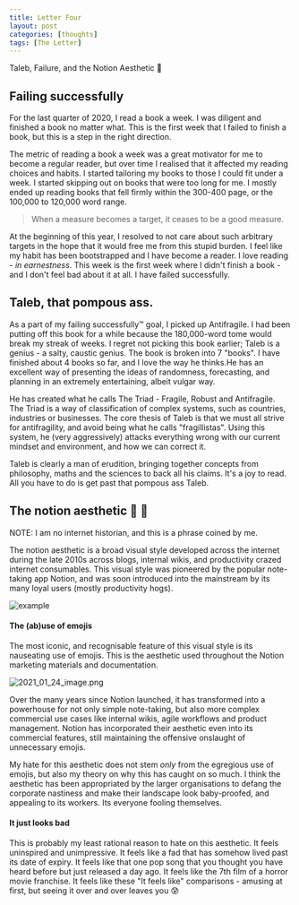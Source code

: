 ```yaml
---
title: Letter Four
layout: post
categories: [thoughts]
tags: [The Letter]
---
```


Taleb, Failure, and the Notion Aesthetic 🤢

## Failing successfully 
For the last quarter of 2020, I read a book a week. I was diligent and finished a book no matter what. This is the first week that I failed to finish a book, but this is a step in the right direction. 

The metric of reading a book a week was a great motivator for me to become a regular reader, but over time I realised that it affected my reading choices and habits. I started tailoring my books to those I could fit under a week. I started skipping out on books that were too long for me. I mostly ended up reading books that fell firmly within the 300-400 page, or the 100,000 to 120,000 word range. 

> When a measure becomes a target, it ceases to be a good measure.

At the beginning of this year, I resolved to not care about such arbitrary targets in the hope that it would free me from this stupid burden. I feel like my habit has been bootstrapped and I have become a reader. I love reading - *in earnestness*. This week is the first week where I didn't finish a book - and I don't feel bad about it at all. I have failed successfully.

## Taleb, that pompous ass.
As a part of my failing successfully™ goal, I picked up Antifragile. I had been putting off this book for a while because the 180,000-word tome would break my streak of weeks. I regret not picking this book earlier; Taleb is a genius - a salty, caustic genius. 
The book is broken into 7 "books". I have finished about 4 books so far, and I love the way he thinks.He has an excellent way of presenting the ideas of randomness, forecasting, and planning in an extremely entertaining, albeit vulgar way.

He has created what he calls The Triad - Fragile, Robust and Antifragile. The Triad is a way of classification of complex systems, such as countries, industries or businesses. The core thesis of Taleb is that we must all strive for antifragility, and avoid being what he calls "fragillistas". Using this system, he (very aggressively) attacks everything wrong with our current mindset and environment, and how we can correct it. 

Taleb is clearly a man of erudition, bringing together concepts from philosophy, maths and the sciences to back all his claims. It's a joy to read. All you have to do is get past that pompous ass Taleb.

## The notion aesthetic 🤢 🤮

NOTE: I am no internet historian, and this is a phrase coined by me. 

The notion aesthetic is a broad visual style developed across the internet during the late 2010s across blogs, internal wikis, and productivity crazed internet consumables. This visual style was pioneered by the popular note-taking app Notion, and was soon introduced into the mainstream by its many loyal users (mostly productivity hogs).

![example](https://cdn.logseq.com/%2F7d2ce46d-18c8-479e-a7bf-56e9f5893f4d562d2a0c-a990-49cd-beb3-58a84859cdd62021_01_24_image.png?Expires=4765078028&Signature=XcU8gMUcEXB3IaZq37puYXKa899lE-sDF-Bah-7cMnnlKiwOaeX0ZqPNJThFOB4s6S-yYE-Avai3Xd8CoHSiZfA~8iYzA6LkyfDbKxrht0oRFDTSFfmfy6Myq5Gp1EhPm27OiRECitREiPBc5cIaxwfHOOoFEIFo9JMfOmJBmV~WrMz7RYZV4ovrsPcYB5yGUTZo0-upV~j41gaAtjfqZdomDmxP04Wu-ZimjDptSlObfXyJ3TL~HbAGu4taJ2QIB9b2lga1VSZU9algvdHaP2InfEqkK1A4GYCkuKII~wo9CyH0eyciv9SFgdM8SmTdo8OYrNt5D6SxdNNguzvKSA__&Key-Pair-Id=APKAJE5CCD6X7MP6PTEA)


#### The (ab)use of emojis

The most iconic, and recognisable feature of this visual style is its nauseating use of emojis. This is the aesthetic used throughout the Notion marketing materials and documentation. 

![2021_01_24_image.png](https://cdn.logseq.com/%2F7d2ce46d-18c8-479e-a7bf-56e9f5893f4db309786e-3325-4883-8be6-07b0b65e78cf2021_01_24_image.png?Expires=4765078943&Signature=UvqixFxdoR1cdUExFVr7DNMJovhDzajveyX~UuhftlkHoMLhfH569DOGHcFoTqXbhtz5YL8UN9YmlijOpdZYaKjvGOkIWZKc4j16tA64bHDbyJ0X45F~Q39ElU-GLpdM~77VxaoLd~jN-Uh-JwIVpYZyYxZStkqIekmbAWTOmwvoXVSrtat54B7uLj1zd~lXIxlrHuYRByPxZ86UoAMHOMYJ0fYOfOqCuR3uW8sG1NhNNQ8IaWVauFKWdtOwKUklqtI7~Q52iTNCWX75PsilpLKvamiOWa-C0zv0YO~sCEcfMscFqMNY8b8wsYPauLs2x3YpSg7cDwyJ0Fu4guWvwA__&Key-Pair-Id=APKAJE5CCD6X7MP6PTEA)

Over the many years since Notion launched, it has transformed into a powerhouse for not only simple note-taking, but also more complex commercial use cases like internal wikis, agile workflows and product management. Notion has incorporated their aesthetic even into its commercial features, still maintaining the offensive onslaught of unnecessary emojis. 

My hate for this aesthetic does not stem *only* from the egregious use of emojis, but also my theory on why this has caught on so much. I think the aesthetic has been appropriated by the larger organisations to defang the corporate nastiness and make their landscape look baby-proofed, and appealing to its workers. Its everyone fooling themselves.

#### It just looks bad
This is probably my least rational reason to hate on this aesthetic. It feels uninspired and unimpressive. It feels like a fad that has somehow lived past its date of expiry. It feels like that one pop song that you thought you have heard before but just released a day ago. It feels like the 7th film of a horror movie franchise. It feels like these "It feels like" comparisons - amusing at first, but seeing it over and over leaves you 😰
